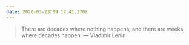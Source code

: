 ```yaml
---
date: 2020-03-23T09:17:41.270Z
---
```

> There are decades where nothing happens; and there are weeks where decades happen.
> — Vladimir Lenin
